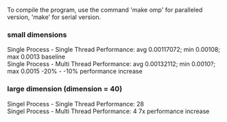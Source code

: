 To compile the program, use the command 'make omp' for paralleled version, 'make' for serial version.

### small dimensions
Single Process - Single Thread Performance: avg 0.00117072; min 0.00108; max 0.0013      baseline  
Single Process - Multi Thread Performance:  avg 0.00132112; min 0.0010?; max 0.0015     -20% - -10% performance increase

### large dimension (dimension = 40)
Singel Process - Single Thread Performance: 28  
Singel Process - Multi Thread Performance:  4         7x performance increase

